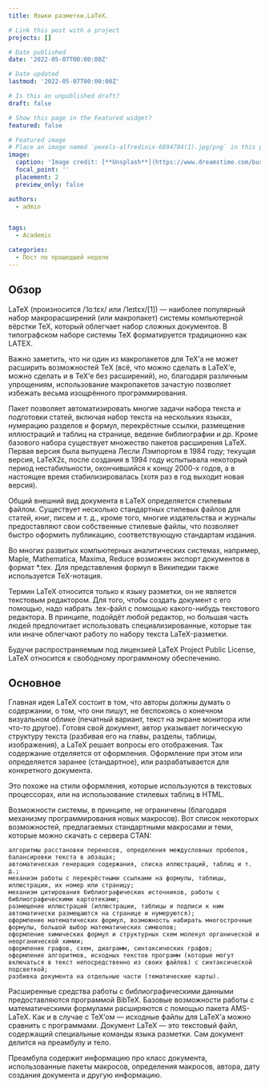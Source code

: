 ```yaml
---
title: Языки разметки.LaTeX.

# Link this post with a project
projects: []

# Date published
date: '2022-05-07T00:00:00Z'

# Date updated
lastmod: '2022-05-07T00:00:00Z'

# Is this an unpublished draft?
draft: false

# Show this page in the Featured widget?
featured: false

# Featured image
# Place an image named `pexels-alfredinix-6894704(1).jpg/png` in this page's folder and customize its options here.
image:
  caption: 'Image credit: [**Unsplash**](https://www.dreamstime.com/business-man-juggling-his-time-alarm-clocks-young-skillful-successfully-managing-image116463563)'
  focal_point: ''
  placement: 2
  preview_only: false

authors:
  - admin


tags:
  - Academic

categories:
  - Пост по прошедшей неделе
---
```


## Обзор

LaTeX (произносится /ˈlɑːtɛx/ или /ˈleɪtɛx/[1]) — наиболее популярный набор макрорасширений (или макропакет) системы компьютерной вёрстки TeX, который облегчает набор сложных документов. В типографском наборе системы TeX форматируется традиционно как LAΤΕΧ.

Важно заметить, что ни один из макропакетов для TeX’а не может расширить возможностей TeX (всё, что можно сделать в LaTeX’е, можно сделать и в TeX’е без расширений), но, благодаря различным упрощениям, использование макропакетов зачастую позволяет избежать весьма изощрённого программирования.

Пакет позволяет автоматизировать многие задачи набора текста и подготовки статей, включая набор текста на нескольких языках, нумерацию разделов и формул, перекрёстные ссылки, размещение иллюстраций и таблиц на странице, ведение библиографии и др. Кроме базового набора существует множество пакетов расширения LaTeX. Первая версия была выпущена Лесли Лэмпортом в 1984 году; текущая версия, LaTeX2ε, после создания в 1994 году испытывала некоторый период нестабильности, окончившийся к концу 2000-х годов, а в настоящее время стабилизировалась (хотя раз в год выходит новая версия).

Общий внешний вид документа в LaTeX определяется стилевым файлом. Существует несколько стандартных стилевых файлов для статей, книг, писем и т. д., кроме того, многие издательства и журналы предоставляют свои собственные стилевые файлы, что позволяет быстро оформить публикацию, соответствующую стандартам издания.

Во многих развитых компьютерных аналитических системах, например, Maple, Mathematica, Maxima, Reduce возможен экспорт документов в формат *.tex. Для представления формул в Википедии также используется TeX-нотация.

Термин LaTeX относится только к языку разметки, он не является текстовым редактором. Для того, чтобы создать документ с его помощью, надо набрать .tex-файл с помощью какого-нибудь текстового редактора. В принципе, подойдёт любой редактор, но большая часть людей предпочитает использовать специализированные, которые так или иначе облегчают работу по набору текста LaTeX-разметки.

Будучи распространяемым под лицензией LaTeX Project Public License, LaTeX относится к свободному программному обеспечению. 

## Основное

 Главная идея LaTeX состоит в том, что авторы должны думать о содержании, о том, что они пишут, не беспокоясь о конечном визуальном облике (печатный вариант, текст на экране монитора или что-то другое). Готовя свой документ, автор указывает логическую структуру текста (разбивая его на главы, разделы, таблицы, изображения), а LaTeX решает вопросы его отображения. Так содержание отделяется от оформления. Оформление при этом или определяется заранее (стандартное), или разрабатывается для конкретного документа.

Это похоже на стили оформления, которые используются в текстовых процессорах, или на использование стилевых таблиц в HTML. 

Возможности системы, в принципе, не ограничены (благодаря механизму программирования новых макросов). Вот список некоторых возможностей, предлагаемых стандартными макросами и теми, которые можно скачать с сервера CTAN:

    алгоритмы расстановки переносов, определения междусловных пробелов, балансировки текста в абзацах;
    автоматическая генерация содержания, списка иллюстраций, таблиц и т. д.;
    механизм работы с перекрёстными ссылками на формулы, таблицы, иллюстрации, их номер или страницу;
    механизм цитирования библиографических источников, работы с библиографическими картотеками;
    размещение иллюстраций (иллюстрации, таблицы и подписи к ним автоматически размещаются на странице и нумеруются);
    оформление математических формул, возможность набирать многострочные формулы, большой выбор математических символов;
    оформление химических формул и структурных схем молекул органической и неорганической химии;
    оформление графов, схем, диаграмм, синтаксических графов;
    оформление алгоритмов, исходных текстов программ (которые могут включаться в текст непосредственно из своих файлов) с синтаксической подсветкой;
    разбивка документа на отдельные части (тематические карты).

Расширенные средства работы с библиографическими данными предоставляются программой BibTeX. Базовые возможности работы с математическими формулами расширяются с помощью пакета AMS-LaTeX. 
Как и в случае с TeX’ом — исходные файлы для LaTeX’а можно сравнить с программами. Документ LaTeX — это текстовый файл, содержащий специальные команды языка разметки. Сам документ делится на преамбулу и тело.

Преамбула содержит информацию про класс документа, использованные пакеты макросов, определения макросов, автора, дату создания документа и другую информацию. 
